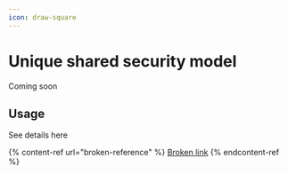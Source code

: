 ```yaml
---
icon: draw-square
---
```


# Unique shared security model

Coming soon

## Usage

See details here

{% content-ref url="broken-reference" %}
[Broken link](broken-reference)
{% endcontent-ref %}

